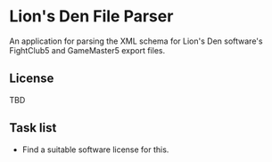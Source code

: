 # Lion's Den File Parser

An application for parsing the XML schema for Lion's Den software's FightClub5 and GameMaster5 export files.

## License

TBD

## Task list

* Find a suitable software license for this.

